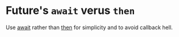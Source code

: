 # Future's `await` verus `then`
Use [await](https://dart.dev/language#async) rather than [then](https://api.dart.dev/stable/dart-async/Future/then.html) for simplicity and to avoid callback hell.
